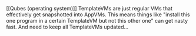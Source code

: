 [[Qubes (operating system)]] TemplateVMs are just regular VMs that effectively get snapshotted into AppVMs. This means things like "install this one program in a certain TemplateVM but not this other one" can get nasty fast. And need to keep all TemplateVMs updated...